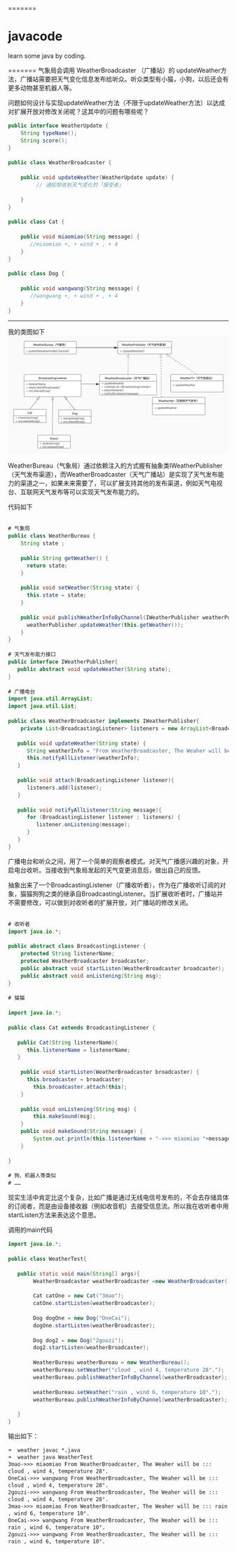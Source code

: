 =======
# javacode
learn some java by coding. 

=======
气象局会调用 WeatherBroadcaster （广播站）的 updateWeather方法，广播站需要把天气变化信息发布给听众。听众类型有小猫，小狗，以后还会有更多动物甚至机器人等。

问题如何设计与实现updateWeather方法（不限于updateWeather方法）以达成对扩展开放对修改关闭呢？这其中的问题有哪些呢？

``` java
public interface WeatherUpdate {
   	String typeName();
   	String score();
}

public class WeatherBroadcaster {
	
	public void updateWeather(WeatherUpdate update) {
	     // 通知想收到天气变化的「接受者」
         
	}
}

public class Cat {

    public void miaomiao(String message) {
       //miaomiao +, + wind + , + 4 
    }	
}

public class Dog {

    public void wangwang(String message) {
       //wangwang +, + wind + , + 4
    }	
}
```
------------------------------------------------------------------------------

我的类图如下
![image](https://github.com/byteh/javacode/blob/master/weather/weather.jpg)

WeatherBureau（气象局）通过依赖注入的方式握有抽象类IWeatherPublisher（天气发布渠道），而WeatherBroadcaster（天气广播站）是实现了天气发布能力的渠道之一，如果未来需要了，可以扩展支持其他的发布渠道，例如天气电视台、互联网天气发布等可以实现天气发布能力的。

代码如下

``` java

# 气象局
public class WeatherBureau {
    String state ;
    
    public String getWeather() {
      return state;
    }
    
    public void setWeather(String state) {
      this.state = state;
    }
    
    public void publishWeatherInfoByChannel(IWeatherPublisher weatherPublisher) {
      weatherPublisher.updateWeather(this.getWeather());
    }
}

# 天气发布能力接口
public interface IWeatherPublisher{
   public abstract void updateWeather(String state);
}

# 广播电台
import java.util.ArrayList;
import java.util.List;

public class WeatherBroadcaster implements IWeatherPublisher{
	private List<BroadcastingListener> listeners = new ArrayList<BroadcastingListener>();
 
   public void updateWeather(String state) {
	  String weatherInfo = "From WeatherBroadcaster, The Weaher will be ::: " + state;
      this.notifyAllListener(weatherInfo);
   }

   public void attach(BroadcastingListener listener){
      listeners.add(listener);      
   }
 
   public void notifyAllListener(String message){
      for (BroadcastingListener listener : listeners) {
         listener.onListening(message);
      }
   }  
}

```

广播电台和听众之间，用了一个简单的观察者模式。对天气广播感兴趣的对象，开启电台收听。当接收到气象局发起的天气变更消息后，做出自己的反馈。

抽象出来了一个BroadcastingListener（广播收听者），作为在广播收听订阅的对象，猫猫狗狗之类的继承自BroadcastingListener。当扩展收听者时，广播站并不需要修改，可以做到对收听者的扩展开放，对广播站的修改关闭。

``` java

# 收听者
import java.io.*;

public abstract class BroadcastingListener {
	protected String listenerName;
   	protected WeatherBroadcaster broadcaster;
   	public abstract void startListen(WeatherBroadcaster broadcaster);
   	public abstract void onListening(String msg);
}

# 猫猫

import java.io.*;

public class Cat extends BroadcastingListener {

   public Cat(String listenerName){
      this.listenerName = listenerName;
   }

   	public void startListen(WeatherBroadcaster broadcaster) {
      this.broadcaster = broadcaster;
		this.broadcaster.attach(this);
    }

	public void onListening(String msg) {
		this.makeSound(msg);
    }
    public void makeSound(String message) {
		System.out.println(this.listenerName + "->>> miaomiao "+message);
    }
	
}

# 狗、机器人等类似
# ……

```

现实生活中肯定比这个复杂，比如广播是通过无线电信号发布的，不会去存储具体的订阅者，而是由设备接收器（例如收音机）去接受信息流。所以我在收听者中用startListen方法来表达这个意思。

调用的main代码
``` java
import java.io.*;

public class WeatherTest{
 
   public static void main(String[] args){
		WeatherBroadcaster weatherBroadcaster =new WeatherBroadcaster();

		Cat catOne = new Cat("3mao");
		catOne.startListen(weatherBroadcaster);

		Dog dogOne = new Dog("OneCai");
		dogOne.startListen(weatherBroadcaster);

		Dog dog2 = new Dog("2gouzi");
		dog2.startListen(weatherBroadcaster);
		
		WeatherBureau weatherBureau = new WeatherBureau();
		weatherBureau.setWeather("cloud , wind 4, temperature 28°.");
		weatherBureau.publishWeatherInfoByChannel(weatherBroadcaster);

		weatherBureau.setWeather("rain , wind 6, temperature 10°.");
		weatherBureau.publishWeatherInfoByChannel(weatherBroadcaster);

   }
}

```

输出如下：
``` shell
➜  weather javac *.java
➜  weather java WeatherTest
3mao->>> miaomiao From WeatherBroadcaster, The Weaher will be ::: cloud , wind 4, temperature 28°.
OneCai->>> wangwang From WeatherBroadcaster, The Weaher will be ::: cloud , wind 4, temperature 28°.
2gouzi->>> wangwang From WeatherBroadcaster, The Weaher will be ::: cloud , wind 4, temperature 28°.
3mao->>> miaomiao From WeatherBroadcaster, The Weaher will be ::: rain , wind 6, temperature 10°.
OneCai->>> wangwang From WeatherBroadcaster, The Weaher will be ::: rain , wind 6, temperature 10°.
2gouzi->>> wangwang From WeatherBroadcaster, The Weaher will be ::: rain , wind 6, temperature 10°.
```

